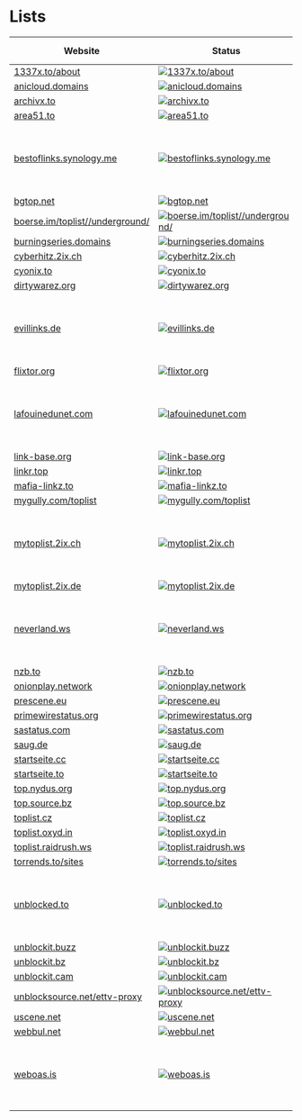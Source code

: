 # Lists

|Website|Status|Remark|Main language|
|-|-|-|-|
|[1337x.to/about](https://1337x.to/about/)|[![1337x.to/about](https://img.shields.io/website?down_color=red&down_message=offline&up_color=green&up_message=online&url=https%3A%2F%2F1337x.to/about)](https://1337x.to/about/)|-|🇬🇧|
|[anicloud.domains](https://anicloud.domains/)|[![anicloud.domains](https://img.shields.io/website?down_color=red&down_message=offline&up_color=green&up_message=online&url=https%3A%2F%2Fanicloud.domains)](https://anicloud.domains/)|-|🇩🇪|
|[archivx.to](https://archivx.to/)|[![archivx.to](https://img.shields.io/website?down_color=red&down_message=offline&up_color=green&up_message=online&url=https%3A%2F%2Farchivx.to)](https://archivx.to/)|-|🇩🇪|
|[area51.to](https://area51.to/)|[![area51.to](https://img.shields.io/website?down_color=red&down_message=offline&up_color=green&up_message=online&url=https%3A%2F%2Farea51.to)](https://area51.to/)|⚠️ Pron.|🇩🇪|
|[bestoflinks.synology.me](https://bestoflinks.synology.me/)|[![bestoflinks.synology.me](https://img.shields.io/website?down_color=red&down_message=offline&up_color=green&up_message=online&url=https%3A%2F%2Fbestoflinks.synology.me)](https://bestoflinks.synology.me/)|⚠️ Seems to be offline. Reasons are unknown.|❓|
|[bgtop.net](https://bgtop.net/)|[![bgtop.net](https://img.shields.io/website?down_color=red&down_message=offline&up_color=green&up_message=online&url=https%3A%2F%2Fbgtop.net)](https://bgtop.net/)|-|🇷🇺|
|[boerse.im/toplist//underground/](https://boerse.im/toplist//underground//)|[![boerse.im/toplist//underground/](https://img.shields.io/website?down_color=red&down_message=offline&up_color=green&up_message=online&url=https%3A%2F%2Fboerse.im/toplist//underground/)](https://boerse.im/toplist//underground//)|-|🇩🇪|
|[burningseries.domains](https://burningseries.domains/)|[![burningseries.domains](https://img.shields.io/website?down_color=red&down_message=offline&up_color=green&up_message=online&url=https%3A%2F%2Fburningseries.domains)](https://burningseries.domains/)|-|🇩🇪|
|[cyberhitz.2ix.ch](https://cyberhitz.2ix.ch/)|[![cyberhitz.2ix.ch](https://img.shields.io/website?down_color=red&down_message=offline&up_color=green&up_message=online&url=https%3A%2F%2Fcyberhitz.2ix.ch)](https://cyberhitz.2ix.ch/)|-|🇩🇪|
|[cyonix.to](https://cyonix.to/)|[![cyonix.to](https://img.shields.io/website?down_color=red&down_message=offline&up_color=green&up_message=online&url=https%3A%2F%2Fcyonix.to)](https://cyonix.to/)|-|🇩🇪|
|[dirtywarez.org](https://dirtywarez.org/)|[![dirtywarez.org](https://img.shields.io/website?down_color=red&down_message=offline&up_color=green&up_message=online&url=https%3A%2F%2Fdirtywarez.org)](https://dirtywarez.org/)|-|🇩🇪|
|[evillinks.de](https://evillinks.de/)|[![evillinks.de](https://img.shields.io/website?down_color=red&down_message=offline&up_color=green&up_message=online&url=https%3A%2F%2Fevillinks.de)](https://evillinks.de/)|⚠️ Seems to be offline. Reasons are unknown.|🇩🇪|
|[flixtor.org](https://flixtor.org/)|[![flixtor.org](https://img.shields.io/website?down_color=red&down_message=offline&up_color=green&up_message=online&url=https%3A%2F%2Fflixtor.org)](https://flixtor.org/)|-|🇬🇧|
|[lafouinedunet.com](https://lafouinedunet.com/)|[![lafouinedunet.com](https://img.shields.io/website?down_color=red&down_message=offline&up_color=green&up_message=online&url=https%3A%2F%2Flafouinedunet.com)](https://lafouinedunet.com/)|⚠️ Seems to be offline. Reasons are unknown.|❓|
|[link-base.org](https://link-base.org/)|[![link-base.org](https://img.shields.io/website?down_color=red&down_message=offline&up_color=green&up_message=online&url=https%3A%2F%2Flink-base.org)](https://link-base.org/)|-|🇬🇧|
|[linkr.top](https://linkr.top/)|[![linkr.top](https://img.shields.io/website?down_color=red&down_message=offline&up_color=green&up_message=online&url=https%3A%2F%2Flinkr.top)](https://linkr.top/)|-|🇩🇪|
|[mafia-linkz.to](https://mafia-linkz.to/)|[![mafia-linkz.to](https://img.shields.io/website?down_color=red&down_message=offline&up_color=green&up_message=online&url=https%3A%2F%2Fmafia-linkz.to)](https://mafia-linkz.to/)|⚠️ Pron.|🇩🇪|
|[mygully.com/toplist](https://mygully.com/toplist/)|[![mygully.com/toplist](https://img.shields.io/website?down_color=red&down_message=offline&up_color=green&up_message=online&url=https%3A%2F%2Fmygully.com/toplist)](https://mygully.com/toplist/)|-|🇩🇪|
|[mytoplist.2ix.ch](https://mytoplist.2ix.ch/)|[![mytoplist.2ix.ch](https://img.shields.io/website?down_color=red&down_message=offline&up_color=green&up_message=online&url=https%3A%2F%2Fmytoplist.2ix.ch)](https://mytoplist.2ix.ch/)|⚠️ Seems to be offline. Reasons are unknown.|❓|
|[mytoplist.2ix.de](https://mytoplist.2ix.de/)|[![mytoplist.2ix.de](https://img.shields.io/website?down_color=red&down_message=offline&up_color=green&up_message=online&url=https%3A%2F%2Fmytoplist.2ix.de)](https://mytoplist.2ix.de/)|-|🇩🇪|
|[neverland.ws](https://neverland.ws/)|[![neverland.ws](https://img.shields.io/website?down_color=red&down_message=offline&up_color=green&up_message=online&url=https%3A%2F%2Fneverland.ws)](https://neverland.ws/)|⚠️ Seems to be offline. Reasons are unknown.|❓|
|[nzb.to](https://nzb.to/)|[![nzb.to](https://img.shields.io/website?down_color=red&down_message=offline&up_color=green&up_message=online&url=https%3A%2F%2Fnzb.to)](https://nzb.to/)|-|🇩🇪|
|[onionplay.network](https://onionplay.network/)|[![onionplay.network](https://img.shields.io/website?down_color=red&down_message=offline&up_color=green&up_message=online&url=https%3A%2F%2Fonionplay.network)](https://onionplay.network/)|-|🇬🇧|
|[prescene.eu](https://prescene.eu/)|[![prescene.eu](https://img.shields.io/website?down_color=red&down_message=offline&up_color=green&up_message=online&url=https%3A%2F%2Fprescene.eu)](https://prescene.eu/)|-|🇬🇧|
|[primewirestatus.org](https://primewirestatus.org/)|[![primewirestatus.org](https://img.shields.io/website?down_color=red&down_message=offline&up_color=green&up_message=online&url=https%3A%2F%2Fprimewirestatus.org)](https://primewirestatus.org/)|-|🇬🇧|
|[sastatus.com](https://sastatus.com/)|[![sastatus.com](https://img.shields.io/website?down_color=red&down_message=offline&up_color=green&up_message=online&url=https%3A%2F%2Fsastatus.com)](https://sastatus.com/)|-|🇬🇧|
|[saug.de](https://saug.de/)|[![saug.de](https://img.shields.io/website?down_color=red&down_message=offline&up_color=green&up_message=online&url=https%3A%2F%2Fsaug.de)](https://saug.de/)|-|🇩🇪|
|[startseite.cc](https://startseite.cc/)|[![startseite.cc](https://img.shields.io/website?down_color=red&down_message=offline&up_color=green&up_message=online&url=https%3A%2F%2Fstartseite.cc)](https://startseite.cc/)|-|🇩🇪|
|[startseite.to](https://startseite.to/)|[![startseite.to](https://img.shields.io/website?down_color=red&down_message=offline&up_color=green&up_message=online&url=https%3A%2F%2Fstartseite.to)](https://startseite.to/)|-|🇩🇪|
|[top.nydus.org](https://top.nydus.org/)|[![top.nydus.org](https://img.shields.io/website?down_color=red&down_message=offline&up_color=green&up_message=online&url=https%3A%2F%2Ftop.nydus.org)](https://top.nydus.org/)|-|🇩🇪|
|[top.source.bz](https://top.source.bz/)|[![top.source.bz](https://img.shields.io/website?down_color=red&down_message=offline&up_color=green&up_message=online&url=https%3A%2F%2Ftop.source.bz)](https://top.source.bz/)|-|🇩🇪|
|[toplist.cz](https://toplist.cz/)|[![toplist.cz](https://img.shields.io/website?down_color=red&down_message=offline&up_color=green&up_message=online&url=https%3A%2F%2Ftoplist.cz)](https://toplist.cz/)|-|🇨🇿|
|[toplist.oxyd.in](https://toplist.oxyd.in/)|[![toplist.oxyd.in](https://img.shields.io/website?down_color=red&down_message=offline&up_color=green&up_message=online&url=https%3A%2F%2Ftoplist.oxyd.in)](https://toplist.oxyd.in/)|-|🇩🇪|
|[toplist.raidrush.ws](https://toplist.raidrush.ws/)|[![toplist.raidrush.ws](https://img.shields.io/website?down_color=red&down_message=offline&up_color=green&up_message=online&url=https%3A%2F%2Ftoplist.raidrush.ws)](https://toplist.raidrush.ws/)|-|🇩🇪|
|[torrends.to/sites](https://torrends.to/sites/)|[![torrends.to/sites](https://img.shields.io/website?down_color=red&down_message=offline&up_color=green&up_message=online&url=https%3A%2F%2Ftorrends.to/sites)](https://torrends.to/sites/)|-|🇬🇧|
|[unblocked.to](https://unblocked.to/)|[![unblocked.to](https://img.shields.io/website?down_color=red&down_message=offline&up_color=green&up_message=online&url=https%3A%2F%2Funblocked.to)](https://unblocked.to/)|⚠️ Seems to be offline. Reasons are unknown.|❓|
|[unblockit.buzz](https://unblockit.buzz/)|[![unblockit.buzz](https://img.shields.io/website?down_color=red&down_message=offline&up_color=green&up_message=online&url=https%3A%2F%2Funblockit.buzz)](https://unblockit.buzz/)|-|🇬🇧|
|[unblockit.bz](https://unblockit.bz/)|[![unblockit.bz](https://img.shields.io/website?down_color=red&down_message=offline&up_color=green&up_message=online&url=https%3A%2F%2Funblockit.bz)](https://unblockit.bz/)|-|🇬🇧|
|[unblockit.cam](https://unblockit.cam/)|[![unblockit.cam](https://img.shields.io/website?down_color=red&down_message=offline&up_color=green&up_message=online&url=https%3A%2F%2Funblockit.cam)](https://unblockit.cam/)|-|🇬🇧|
|[unblocksource.net/ettv-proxy](https://unblocksource.net/ettv-proxy/)|[![unblocksource.net/ettv-proxy](https://img.shields.io/website?down_color=red&down_message=offline&up_color=green&up_message=online&url=https%3A%2F%2Funblocksource.net/ettv-proxy)](https://unblocksource.net/ettv-proxy/)|-|🇬🇧|
|[uscene.net](https://uscene.net/)|[![uscene.net](https://img.shields.io/website?down_color=red&down_message=offline&up_color=green&up_message=online&url=https%3A%2F%2Fuscene.net)](https://uscene.net/)|-|🇬🇧|
|[webbul.net](https://webbul.net/)|[![webbul.net](https://img.shields.io/website?down_color=red&down_message=offline&up_color=green&up_message=online&url=https%3A%2F%2Fwebbul.net)](https://webbul.net/)|-|🇹🇷|
|[weboas.is](https://weboas.is/)|[![weboas.is](https://img.shields.io/website?down_color=red&down_message=offline&up_color=green&up_message=online&url=https%3A%2F%2Fweboas.is)](https://weboas.is/)|⚠️ Seems to be offline. Reasons are unknown.|❓|
